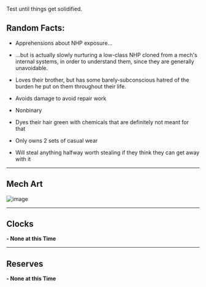 Test until things get solidified.

## Random Facts:

- Apprehensions about NHP exposure...

- ...but is actually slowly nurturing a low-class NHP cloned from a mech's internal systems, in order to understand them, since they are generally unavoidable.

- Loves their brother, but has some barely-subconscious hatred of the burden he put on them throughout their life.

- Avoids damage to avoid repair work

- Nonbinary

- Dyes their hair green with chemicals that are definitely not meant for that

- Only owns 2 sets of casual wear

- Will steal anything halfway worth stealing if they think they can get away with it

---
## Mech Art
![image](/mechs/ThereCanBeOnlyOne.png)

---
## Clocks

**- None at this Time**

---
## Reserves

**- None at this Time**

